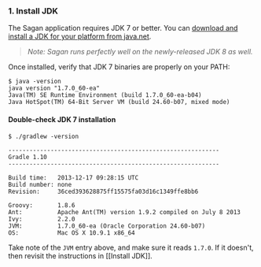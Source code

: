 ### 1. Install JDK

The Sagan application requires JDK 7 or better. You can [download and install a JDK for your platform from java.net](https://jdk7.java.net/download.html).

> _Note: Sagan runs perfectly well on the newly-released JDK 8 as well._

Once installed, verify that JDK 7 binaries are properly on your PATH:

    $ java -version
    java version "1.7.0_60-ea"
    Java(TM) SE Runtime Environment (build 1.7.0_60-ea-b04)
    Java HotSpot(TM) 64-Bit Server VM (build 24.60-b07, mixed mode)
    
#### Double-check JDK 7 installation

    $ ./gradlew -version

    ------------------------------------------------------------
    Gradle 1.10
    ------------------------------------------------------------

    Build time:   2013-12-17 09:28:15 UTC
    Build number: none
    Revision:     36ced393628875ff15575fa03d16c1349ffe8bb6

    Groovy:       1.8.6
    Ant:          Apache Ant(TM) version 1.9.2 compiled on July 8 2013
    Ivy:          2.2.0
    JVM:          1.7.0_60-ea (Oracle Corporation 24.60-b07)
    OS:           Mac OS X 10.9.1 x86_64

Take note of the `JVM` entry above, and make sure it reads `1.7.0`. If it doesn't, then revisit the instructions in [[Install JDK]].
